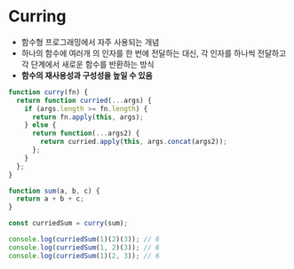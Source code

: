 # Curring

- 함수형 프로그래밍에서 자주 사용되는 개념
- 하나의 함수에 여러개 의 인자를 한 번에 전달하는 대신, 각 인자를 하나씩 전달하고 각 단계에서 새로운 함수를 반환하는 방식
- **함수의 재사용성과 구성성을 높일 수 있음**

```javascript
function curry(fn) {
  return function curried(...args) {
    if (args.length >= fn.length) {
      return fn.apply(this, args);
    } else {
      return function(...args2) {
        return curried.apply(this, args.concat(args2));
      };
    }
  };
}
```

```javascript
function sum(a, b, c) {
  return a + b + c;
}

const curriedSum = curry(sum);

console.log(curriedSum(1)(2)(3)); // 6
console.log(curriedSum(1, 2)(3)); // 6
console.log(curriedSum(1)(2, 3)); // 6
```